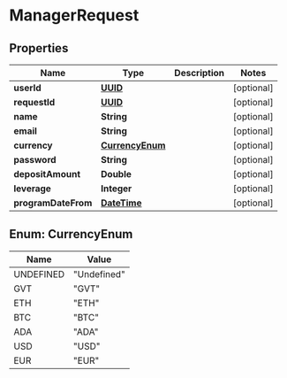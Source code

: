 
# ManagerRequest

## Properties
Name | Type | Description | Notes
------------ | ------------- | ------------- | -------------
**userId** | [**UUID**](UUID.md) |  |  [optional]
**requestId** | [**UUID**](UUID.md) |  |  [optional]
**name** | **String** |  |  [optional]
**email** | **String** |  |  [optional]
**currency** | [**CurrencyEnum**](#CurrencyEnum) |  |  [optional]
**password** | **String** |  |  [optional]
**depositAmount** | **Double** |  |  [optional]
**leverage** | **Integer** |  |  [optional]
**programDateFrom** | [**DateTime**](DateTime.md) |  |  [optional]


<a name="CurrencyEnum"></a>
## Enum: CurrencyEnum
Name | Value
---- | -----
UNDEFINED | &quot;Undefined&quot;
GVT | &quot;GVT&quot;
ETH | &quot;ETH&quot;
BTC | &quot;BTC&quot;
ADA | &quot;ADA&quot;
USD | &quot;USD&quot;
EUR | &quot;EUR&quot;




